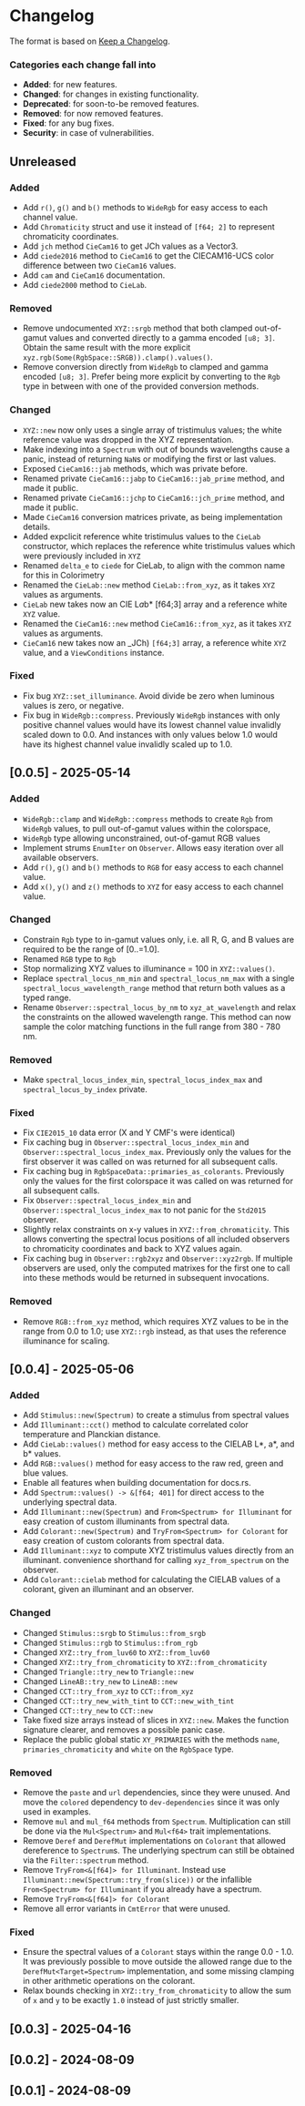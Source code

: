 # Changelog

The format is based on [Keep a Changelog](http://keepachangelog.com/en/1.0.0/).

### Categories each change fall into

* **Added**: for new features.
* **Changed**: for changes in existing functionality.
* **Deprecated**: for soon-to-be removed features.
* **Removed**: for now removed features.
* **Fixed**: for any bug fixes.
* **Security**: in case of vulnerabilities.

## Unreleased

### Added
- Add `r()`, `g()` and `b()` methods to `WideRgb` for easy access to each channel value.
- Add `Chromaticity` struct and use it instead of `[f64; 2]` to represent chromaticity coordinates.
- Add `jch` method `CieCam16` to get JCh values as a Vector3<f64>.
- Add `ciede2016` method to `CieCam16` to get the CIECAM16-UCS color difference between two `CieCam16` values.
- Add `cam` and `CieCam16` documentation.
- Add `ciede2000` method to `CieLab`.

### Removed
- Remove undocumented `XYZ::srgb` method that both clamped out-of-gamut values and converted
  directly to a gamma encoded `[u8; 3]`. Obtain the same result with the more explicit
  `xyz.rgb(Some(RgbSpace::SRGB)).clamp().values()`.
- Remove conversion directly from `WideRgb` to clamped and gamma encoded `[u8; 3]`. Prefer being
  more explicit by converting to the `Rgb` type in between with one of the provided conversion
  methods.

### Changed
- `XYZ::new` now only uses a single array of tristimulus values; the white reference value was dropped in the XYZ representation.
- Make indexing into a `Spectrum` with out of bounds wavelengths cause a panic, instead
  of returning `NaN`s or modifying the first or last values.
- Exposed `CieCam16::jab` methods, which was private before.
- Renamed private `CieCam16::jabp` to `CieCam16::jab_prime` method, and made it public.
- Renamed private `CieCam16::jchp` to `CieCam16::jch_prime` method, and made it public.
- Made `CieCam16` conversion matrices private, as being implementation details.
- Added expclicit reference white tristimulus values to the `CieLab` constructor, which replaces the reference white tristimulus values which were previously included in `XYZ`
- Renamed `delta_e` to `ciede` for CieLab, to align with the common name for this in Colorimetry 
- Renamed the `CieLab::new` method `CieLab::from_xyz`, as it takes `XYZ` values as arguments.
- `CieLab` new takes now an CIE L*a*b* [f64;3] array and a reference white `XYZ` value.
- Renamed the `CieCam16::new` method `CieCam16::from_xyz`, as it takes `XYZ` values as arguments.
- `CieCam16` new takes now an _JCh) `[f64;3]` array, a reference white `XYZ` value, and a `ViewConditions` instance.




### Fixed
- Fix bug `XYZ::set_illuminance`. Avoid divide be zero when luminous values is zero, or negative.
- Fix bug in `WideRgb::compress`. Previously `WideRgb` instances with only positive channel values
  would have its lowest channel value invalidly scaled down to 0.0. And instances with only values
  below 1.0 would have its highest channel value invalidly scaled up to 1.0.


## [0.0.5] - 2025-05-14

### Added
- `WideRgb::clamp` and `WideRgb::compress` methods to create `Rgb` from `WideRgb` values, to pull
   out-of-gamut values within the colorspace,
- `WideRgb` type allowing unconstrained, out-of-gamut RGB values
- Implement strums `EnumIter` on `Observer`. Allows easy iteration over all available observers.
- Add `r()`, `g()` and `b()` methods to `RGB` for easy access to each channel value.
- Add `x()`, `y()` and `z()` methods to `XYZ` for easy access to each channel value.

### Changed
- Constrain `Rgb` type to in-gamut values only, i.e. all R, G, and B values are required to be the
  range of [0..=1.0].
- Renamed `RGB` type to `Rgb`
- Stop normalizing XYZ values to illuminance = 100 in `XYZ::values()`.
- Replace `spectral_locus_nm_min` and `spectral_locus_nm_max` with a single
  `spectral_locus_wavelength_range` method that return both values as a typed range.
- Rename `Observer::spectral_locus_by_nm` to `xyz_at_wavelength` and relax the constraints on
  the allowed wavelength range. This method can now sample the color matching functions in the
  full range from 380 - 780 nm.

### Removed
- Make `spectral_locus_index_min`, `spectral_locus_index_max` and `spectral_locus_by_index`
  private.

### Fixed
- Fix `CIE2015_10` data error (X and Y CMF's were identical)
- Fix caching bug in `Observer::spectral_locus_index_min` and
  `Observer::spectral_locus_index_max`. Previously only the values for the first
  observer it was called on was returned for all subsequent calls.
- Fix caching bug in `RgbSpaceData::primaries_as_colorants`. Previously only the values
  for the first colorspace it was called on was returned for all subsequent calls.
- Fix `Observer::spectral_locus_index_min` and `Observer::spectral_locus_index_max` to
  not panic for the `Std2015` observer.
- Slightly relax constraints on x-y values in `XYZ::from_chromaticity`. This allows converting
  the spectral locus positions of all included observers to chromaticity coordinates and back
  to XYZ values again.
- Fix caching bug in `Observer::rgb2xyz` and `Observer::xyz2rgb`. If multiple observers are used,
  only the computed matrixes for the first one to call into these methods would be returned in
  subsequent invocations.

### Removed
  - Remove `RGB::from_xyz` method, which requires XYZ values to be in the range from 0.0 to 1.0;
    use `XYZ::rgb` instead, as that uses the reference illuminance for scaling.


## [0.0.4] - 2025-05-06

### Added
- Add `Stimulus::new(Spectrum)` to create a stimulus from spectral values
- Add `Illuminant::cct()` method to calculate correlated color temperature and Planckian distance.
- Add `CieLab::values()` method for easy access to the CIELAB L*, a*, and b* values.
- Add `RGB::values()` method for easy access to the raw red, green and blue values.
- Enable all features when building documentation for docs.rs.
- Add `Spectrum::values() -> &[f64; 401]` for direct access to the underlying spectral data.
- Add `Illuminant::new(Spectrum)` and `From<Spectrum> for Illuminant` for easy creation of
  custom illuminants from spectral data.
- Add `Colorant::new(Spectrum)` and `TryFrom<Spectrum> for Colorant` for easy creation of
  custom colorants from spectral data.
- Add `Illuminant::xyz` to compute XYZ tristimulus values directly from an illuminant.
  convenience shorthand for calling `xyz_from_spectrum` on the observer.
- Add `Colorant::cielab` method for calculating the CIELAB values of a colorant, given an
  illuminant and an observer.

### Changed
- Changed `Stimulus::srgb` to `Stimulus::from_srgb`
- Changed `Stimulus::rgb` to `Stimulus::from_rgb`
- Changed `XYZ::try_from_luv60` to `XYZ::from_luv60`
- Changed `XYZ::try_from_chromaticity` to `XYZ::from_chromaticity`
- Changed `Triangle::try_new` to `Triangle::new`
- Changed `LineAB::try_new` to `LineAB::new`
- Changed `CCT::try_from_xyz` to `CCT::from_xyz`
- Changed `CCT::try_new_with_tint` to `CCT::new_with_tint`
- Changed `CCT::try_new` to `CCT::new`
- Take fixed size arrays instead of slices in `XYZ::new`. Makes the function signature clearer,
  and removes a possible panic case.
- Replace the public global static `XY_PRIMARIES` with the methods `name`,
  `primaries_chromaticity` and `white` on the `RgbSpace` type.

### Removed
- Remove the `paste` and `url` dependencies, since they were unused. And move the
  `colored` dependency to `dev-dependencies` since it was only used in examples.
- Remove `mul` and `mul_f64` methods from `Spectrum`. Multiplication can still be done via the
  `Mul<Spectrum>` and `Mul<f64>` trait implementations.
- Remove `Deref` and `DerefMut` implementations on `Colorant` that allowed dereference to
  `Spectrum`s. The underlying spectrum can still be obtained via the `Filter::spectrum` method.
- Remove `TryFrom<&[f64]> for Illuminant`. Instead use `Illuminant::new(Spectrum::try_from(slice))`
  or the infallible `From<Spectrum> for Illuminant` if you already have a spectrum.
- Remove `TryFrom<&[f64]> for Colorant`
- Remove all error variants in `CmtError` that were unused.

### Fixed
- Ensure the spectral values of a `Colorant` stays within the range 0.0 - 1.0. It was previously
  possible to move outside the allowed range due to the `DerefMut<Target=Spectrum>` implementation,
  and some missing clamping in other arithmetic operations on the colorant.
- Relax bounds checking in `XYZ::try_from_chromaticity` to allow the sum of `x` and `y` to be
  exactly `1.0` instead of just strictly smaller.


## [0.0.3] - 2025-04-16


## [0.0.2] - 2024-08-09


## [0.0.1] - 2024-08-09



